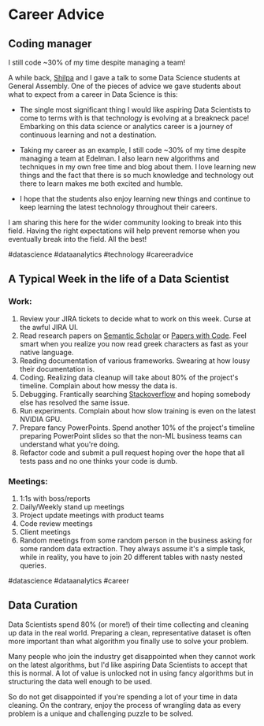 # Career Advice

## Coding manager

I still code ~30% of my time despite managing a team!

A while back, [Shilpa](https://www.linkedin.com/in/ACoAABYyb4EBQTQdHJn1ueKgzEaD6P3ZYm7j_PQ) and I gave a talk to some Data Science students at General Assembly. One of the pieces of advice we gave students about what to expect from a career in Data Science is this:

- The single most significant thing I would like aspiring Data Scientists to come to terms with is that technology is evolving at a breakneck pace! Embarking on this data science or analytics career is a journey of continuous learning and not a destination.

- Taking my career as an example, I still code ~30% of my time despite managing a team at Edelman. I also learn new algorithms and techniques in my own free time and blog about them. I love learning new things and the fact that there is so much knowledge and technology out there to learn makes me both excited and humble.

- I hope that the students also enjoy learning new things and continue to keep learning the latest technology throughout their careers.

I am sharing this here for the wider community looking to break into this field. Having the right expectations will help prevent remorse when you eventually break into the field. All the best!

#datascience #dataanalytics #technology #careeradvice

## A Typical Week in the life of a Data Scientist

### Work:
1. Review your JIRA tickets to decide what to work on this week. Curse at the awful JIRA UI.
1. Read research papers on [Semantic Scholar](https://www.semanticscholar.org/) or [Papers with Code](https://paperswithcode.com/). Feel smart when you realize you now read greek characters as fast as your native language.
1. Reading documentation of various frameworks. Swearing at how lousy their documentation is.
1. Coding. Realizing data cleanup will take about 80% of the project's timeline. Complain about how messy the data is.
1. Debugging. Frantically searching [Stackoverflow](https://stackoverflow.com/) and hoping somebody else has resolved the same issue.
1. Run experiments. Complain about how slow training is even on the latest NVIDIA GPU.
1. Prepare fancy PowerPoints. Spend another 10% of the project's timeline preparing PowerPoint slides so that the non-ML business teams can understand what you're doing.
1. Refactor code and submit a pull request hoping over the hope that all tests pass and no one thinks your code is dumb.

### Meetings:
1. 1:1s with boss/reports
1. Daily/Weekly stand up meetings
1. Project update meetings with product teams
1. Code review meetings
1. Client meetings
1. Random meetings from some random person in the business asking for some random data extraction. They always assume it's a simple task, while in reality, you have to join 20 different tables with nasty nested queries.

#datascience #dataanalytics #career

## Data Curation

Data Scientists spend 80% (or more!) of their time collecting and cleaning up data in the real world. Preparing a clean, representative dataset is often more important than what algorithm you finally use to solve your problem.

Many people who join the industry get disappointed when they cannot work on the latest algorithms, but I'd like aspiring Data Scientists to accept that this is normal. A lot of value is unlocked not in using fancy algorithms but in structuring the data well enough to be used.

So do not get disappointed if you're spending a lot of your time in data cleaning. On the contrary, enjoy the process of wrangling data as every problem is a unique and challenging puzzle to be solved.